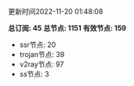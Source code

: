 更新时间2022-11-20 01:48:08

**总订阅: 45**
**总节点: 1151**
**有效节点: 159**
- ssr节点: 20
- trojan节点: 39
- v2ray节点: 97
- ss节点: 3
